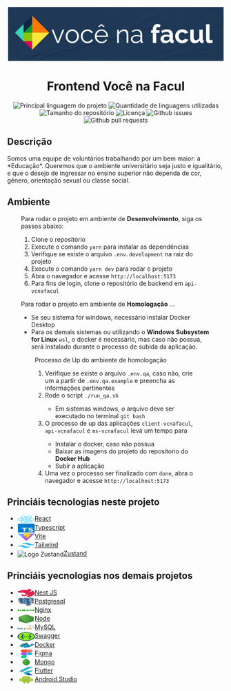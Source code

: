 <div align="center" id="top"> 
   <a href="https://vcnafacul.com.br" target="_blank"><img src="src/assets/vcnafacul.png" alt="Logo"></a>
</div>
<h1 align="center">Frontend Você na Facul</h1>
<p align="center">
   <img alt="Principal linguagem do projeto" src="https://img.shields.io/github/languages/top/dev-vcnafacul/client-vcnafacul">
   <img alt="Quantidade de linguagens utilizadas" src="https://img.shields.io/github/languages/count/dev-vcnafacul/client-vcnafacul">
   <img alt="Tamanho do repositório" src="https://img.shields.io/github/repo-size/dev-vcnafacul/client-vcnafacul?color=blue">
   <img alt="Licença" src="https://img.shields.io/github/license/dev-vcnafacul/client-vcnafacul?color=inactive">
   <img alt="Github issues" src="https://img.shields.io/github/issues/dev-vcnafacul/client-vcnafacul" />
   <img alt="Github pull requests" src="https://img.shields.io/github/issues-pr/dev-vcnafacul/client-vcnafacul" />
 </p>

 <h2>Descrição</h2>
 <p>Somos uma equipe de voluntários trabalhando por um bem maior: a *Educação*. Queremos que o ambiente universitário seja justo e igualitário, e que o desejo de ingressar no ensino superior não dependa de cor, gênero, orientação sexual ou classe social.</p>

<h2>Ambiente</h2>
<div style="margin: 0 32px;">
   <p>Para rodar o projeto em ambiente de <strong>Desenvolvimento</strong>, siga os passos abaixo:</p>
   <ol>
      <li>Clone o repositório</li>
      <li>Execute o comando <code>yarn</code> para instalar as dependências</li>
      <li>Verifique se existe o arquivo <code>.env.development</code> na raiz do projeto</li>
      <li>Execute o comando <code>yarn dev</code> para rodar o projeto</li>
      <li>Abra o navegador e acesse <code>http://localhost:5173</code></li>
      <li>Para fins de login, clone o repositório de backend em <a href="https://github.com/vcnafacul/api-vcnafacul" style="text-decoration: none;"><code>api-vcnafacul</code></a></li>
   </ol>
   <p>Para rodar o projeto em ambiente de <strong>Homologação</strong> ...</p>
   <ul>
      <li>Se seu sistema for windows, necessário instalar Docker Desktop</li>
      <li>Para os demais sistemas ou utilizando o <strong>
         Windows Subsystem for Linux</strong> <code>wsl</code>, o docker é necessário, mas caso não possua, será instalado durante o processo de subida da aplicação.</li>
   </ul>
   <div style="margin: 0 32px;">
      <p>Processo de Up do ambiente de homologação</p>
      <ol>
         <li>Verifique se existe o arquivo <code>.env.qa</code>, caso não, crie um a partir de <code>.env.qa.example</code> e preencha as informações pertinentes</li>
         <li>Rode o script <code>./run_qa.sh</code></li>
         <ul>
            <li>Em sistemas windows, o arquivo deve ser executado no terminal <code>git bash</code></li>
         </ul>
         <li>O processo de up das aplicações <code>client-vcnafacul</code>, <code>api-vcnafacul</code> e <code>ms-vcnafacul</code> levá um tempo para</li>
         <ul>
            <li>Instalar o docker, caso não possua</li>
            <li>Baixar as imagens do projeto do repositorio do <strong>Docker Hub</strong></li>
            <li>Subir a aplicação</li>
         </ul>
         <li>Uma vez o processo ser finalizado com <code>done</code>, abra o navegador e acesse <code>http://localhost:5173</code></li>
      </ol>
   </div>
</div>

<h2>Princiáis tecnologias neste projeto</h2>
<ul>
   <li><img align="center" alt="Logo React" height="20" width="40" src="https://raw.githubusercontent.com/devicons/devicon/master/icons/react/react-original.svg"><a href="https://react.dev/">React</a></li>
   <li><img align="center" alt="Logo Typescript" height="20" width="40" src="https://raw.githubusercontent.com/devicons/devicon/master/icons/typescript/typescript-plain.svg"><a href="https://www.typescriptlang.org/">Typescript</a></li>
   <li><img align="center" alt="Logo Vite" height="20" width="40" src="https://raw.githubusercontent.com/devicons/devicon/ca28c779441053191ff11710fe24a9e6c23690d6/icons/vitejs/vitejs-original.svg"><a href="https://vite.dev/">Vite</a></li>
   <li><img align="center" alt="Logo Tailwind" height="20" width="40" src="https://raw.githubusercontent.com/devicons/devicon/ca28c779441053191ff11710fe24a9e6c23690d6/icons/tailwindcss/tailwindcss-original.svg"><a href="https://tailwindcss.com/">Tailwind</a></li>
   <li><img align="center" alt="Logo Zustand" height="20" width="40" src="https://user-images.githubusercontent.com/958486/218346783-72be5ae3-b953-4dd7-b239-788a882fdad6.svg"><a href="https://zustand-demo.pmnd.rs/">Zustand</a></li>
</ul>

<h2>Princiáis yecnologias nos demais projetos</h2>
<ul>
   <li><img align="center" alt="Logo Nest" height="20" width="40" src="https://raw.githubusercontent.com/devicons/devicon/ca28c779441053191ff11710fe24a9e6c23690d6/icons/nestjs/nestjs-original.svg"><a href="https://nestjs.com/">Nest JS</a></li>
   <li><img align="center" alt="Logo Postgresql" height="20" width="40" src="https://raw.githubusercontent.com/devicons/devicon/ca28c779441053191ff11710fe24a9e6c23690d6/icons/postgresql/postgresql-original.svg"><a href="https://www.postgresql.org/">Postgresql</a></li>
   <li><img align="center" alt="Logo Nginx" height="20" width="40" src="https://raw.githubusercontent.com/devicons/devicon/ca28c779441053191ff11710fe24a9e6c23690d6/icons/nginx/nginx-original.svg"><a href="https://nginx.org/en/">Nginx</a></li>
   <li><img align="center" alt="Logo Node" height="20" width="40" src="https://raw.githubusercontent.com/devicons/devicon/ca28c779441053191ff11710fe24a9e6c23690d6/icons/nodejs/nodejs-original.svg"><a href="https://nodejs.org/en">Node</a></li>
   <li><img align="center" alt="Logo Mysql" height="20" width="40" src="https://raw.githubusercontent.com/devicons/devicon/ca28c779441053191ff11710fe24a9e6c23690d6/icons/mysql/mysql-original-wordmark.svg"><a href="https://www.mysql.com/">MySQL</a></li>
   <li><img align="center" alt="Logo Swagger" height="20" width="40" src="https://raw.githubusercontent.com/devicons/devicon/ca28c779441053191ff11710fe24a9e6c23690d6/icons/swagger/swagger-original.svg"><a href="https://swagger.io/">Swagger</a></li>
   <li><img align="center" alt="Logo Docker" height="20" width="40" src="https://raw.githubusercontent.com/devicons/devicon/ca28c779441053191ff11710fe24a9e6c23690d6/icons/docker/docker-original.svg"><a href="https://www.docker.com/">Docker</a></li>
   <li><img align="center" alt="Logo Figma" height="20" width="40" src="https://raw.githubusercontent.com/devicons/devicon/ca28c779441053191ff11710fe24a9e6c23690d6/icons/figma/figma-original.svg"><a href="https://www.figma.com/">Figma</a></li>
   <li><img align="center" alt="Logo Mongo" height="20" width="40" src="https://raw.githubusercontent.com/devicons/devicon/ca28c779441053191ff11710fe24a9e6c23690d6/icons/mongodb/mongodb-original.svg"><a href="https://www.mongodb.com/">Mongo</a></li>
   <li><img align="center" alt="Logo Flutter" height="20" width="40" src="https://raw.githubusercontent.com/devicons/devicon/ca28c779441053191ff11710fe24a9e6c23690d6/icons/flutter/flutter-original.svg"><a href="https://flutter.dev/">Flutter</a></li>
   <li><img align="center" alt="Logo Android" height="20" width="40" src="https://raw.githubusercontent.com/devicons/devicon/ca28c779441053191ff11710fe24a9e6c23690d6/icons/android/android-original.svg"><a href="https://developer.android.com/studio?gad_source=1&gclid=Cj0KCQjwyL24BhCtARIsALo0fSCm5HC_WNjMLeSGsHUKnDvYUvNm9x7AwLrVOCATI_eQU-l-ssdlUm8aApfWEALw_wcB&gclsrc=aw.ds&hl=pt-br">Android Studio</a></li>
</ul>
